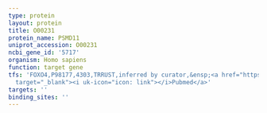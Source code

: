 ```yaml
---
type: protein
layout: protein
title: O00231
protein_name: PSMD11
uniprot_accession: O00231
ncbi_gene_id: '5717'
organism: Homo sapiens
function: target gene
tfs: 'FOXO4,P98177,4303,TRRUST,inferred by curator,&ensp;<a href="https://www.ncbi.nlm.nih.gov/pubmed/?term=22972301%5Buid%5D"
  target="_blank"><i uk-icon="icon: link"></i>Pubmed</a>'
targets: ''
binding_sites: ''
---
```

